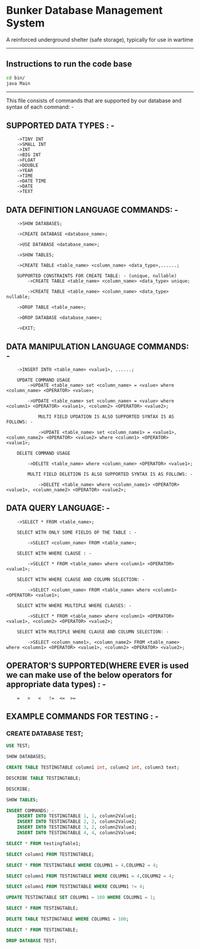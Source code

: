 
# Bunker Database Management System
A reinforced underground shelter (safe storage), typically for use in wartime

---
## Instructions to run the code base
```bash
cd bin/
java Main
```
---
This file consists of commands that are supported by our database and syntax of each command: - 

## SUPPORTED DATA TYPES : -
```
	->TINY INT
	->SMALL INT
	->INT
	->BIG INT
	->FLOAT
	->DOUBLE
	->YEAR
	->TIME
	->DATE TIME
	->DATE
	->TEXT
```

## DATA DEFINITION LANGUAGE COMMANDS: -
```
	->SHOW DATABASES;

	->CREATE DATABASE <database_name>;

	->USE DATABASE <database_name>;

	->SHOW TABLES;

	->CREATE TABLE <table_name> <column_name> <data_type>,......;

	SUPPORTED CONSTRAINTS FOR CREATE TABLE: - (unique, nullable)
		->CREATE TABLE <table_name> <column_name> <data_type> unique;

		->CREATE TABLE <table_name> <column_name> <data_type> nullable;

	->DROP TABLE <table_name>;

	->DROP DATABASE <database_name>;

	->EXIT;
```

## DATA MANIPULATION LANGUAGE COMMANDS: -

```
	->INSERT INTO <table_name> <value1>, ......;

	UPDATE COMMAND USAGE
		->UPDATE <table_name> set <column_name> = <value> where <column_name> <OPERATOR> <value>;

		->UPDATE <table_name> set <column_name> = <value> where <column1> <OPERATOR> <value1>, <column2> <OPERATOR> <value2>;

			MULTI FIELD UPDATION IS ALSO SUPPORTED SYNTAX IS AS FOLLOWS: -

			->UPDATE <table_name> set <column_name1> = <value1>, <column_name2> <OPERATOR> <value2> where <column1> <OPERATOR> <value1>;

	DELETE COMMAND USAGE

		->DELETE <table_name> where <column_name> <OPERATOR> <value1>;

		MULTI FIELD DELETION IS ALSO SUPPORTED SYNTAX IS AS FOLLOWS: -

			->DELETE <table_name> where <column_name1> <OPERATOR> <value1>, <column_name2> <OPERATOR> <value2>;
```

## DATA QUERY LANGUAGE: -
```
	->SELECT * FROM <table_name>;

	SELECT WITH ONLY SOME FIELDS OF THE TABLE : -

		->SELECT <column_name> FROM <table_name>;

	SELECT WITH WHERE CLAUSE : -
	
		->SELECT * FROM <table_name> where <column1> <OPERATOR> <value1>;

	SELECT WITH WHERE CLAUSE AND COLUMN SELECTION: -
	
		->SELECT <column_name> FROM <table_name> where <column1> <OPERATOR> <value1>;

	SELECT WITH WHERE MULTIPLE WHERE CLAUSES: - 	

		->SELECT * FROM <table_name> where <column1> <OPERATOR> <value1>, <column2> <OPERATOR> <value2>;

	SELECT WITH MULTIPLE WHERE CLAUSE AND COLUMN SELECTION: -
	
		->SELECT <column_name1>, <column_name2> FROM <table_name> where <column1> <OPERATOR> <value1>, <column2> <OPERATOR> <value2>;
```

## OPERATOR'S SUPPORTED(WHERE EVER<OPERATOR> is used we can make use of the below operators for appropriate data types) : -
```
	=	>	<	!=	<=	>=	
```

## EXAMPLE COMMANDS FOR TESTING : -

### CREATE DATABASE TEST;

```sql
USE TEST;

SHOW DATABASES;

CREATE TABLE TESTINGTABLE column1 int, column2 int, column3 text;

DESCRIBE TABLE TESTINGTABLE;

DESCRIBE;

SHOW TABLES;

INSERT COMMANDS: - 
	INSERT INTO TESTINGTABLE 1, 1, column2Value1;
	INSERT INTO TESTINGTABLE 2, 2, column2Value2; 
	INSERT INTO TESTINGTABLE 3, 2, column2Value3; 
	INSERT INTO TESTINGTABLE 4, 4, column2Value4;

SELECT * FROM testingTable1;

SELECT column1 FROM TESTINGTABLE;

SELECT * FROM TESTINGTABLE WHERE COLUMN1 = 4,COLUMN2 = 4;

SELECT column1 FROM TESTINGTABLE WHERE COLUMN1 = 4,COLUMN2 = 4;

SELECT column1 FROM TESTINGTABLE WHERE COLUMN1 != 4;

UPDATE TESTINGTABLE SET COLUMN1 = 100 WHERE COLUMN1 = 1;

SELECT * FROM TESTINGTABLE;

DELETE TABLE TESTINGTABLE WHERE COLUMN1 = 100;

SELECT * FROM TESTINGTABLE;

DROP DATABASE TEST;
```